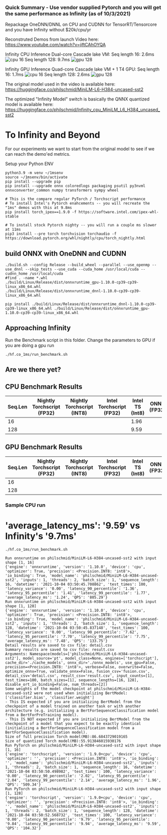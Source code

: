 
### Quick Summary - Use vendor supplied Pytorch and you will get the same performance as Infinity (as of 10/3/2021)
Repackage OneDNN/DNNL on CPU and CUDNN for TensorRT/Tensorcore and you have Infinity without $20k/cpu/yr


Reconstruted Demos from launch Video here: https://www.youtube.com/watch?v=jiftCAhOYQA

Infinity CPU Inference Dual-core Cascade lake VM:
Seq length 16:  2.6ms
![cpu 16](images/cpu_16_2_5ms.png)
Seq length 128:  9.7ms
![gpu 128](images/cpu_9_7ms.png)

Infinity GPU Inference Quad-core Cascade lake VM + 1 T4 GPU:
Seq length 16:  1.7ms
![cpu 16](images/gpu_16_1_7ms.png)
Seq length 128:  2.6ms
![gpu 128](images/gpu_128_2_6ms.png)


The original model used in the video is available here: https://huggingface.co/philschmid/MiniLM-L6-H384-uncased-sst2

The optimized "Infinity Model" switch is basically the QNNX quantized model is available here:
	https://huggingface.co/philschmid/Infinity_cpu_MiniLM_L6_H384_uncased_sst2

# To Infinity and Beyond
For our experiments we want to start from the original model to see if we can reach the demo'ed metrics. 

Setup your Python ENV
```
python3.9 -m venv ~/1msenv
source ~/1msenv/bin/activate
pip install --upgrade pip
pip install --upgrade onnx coloredlogs packaging psutil py3nvml onnxconverter_common numpy transformers sympy wheel

# This is the compare regular PyTorch / Torchscript performance
# To install Intel's Pytorch enahcements -- you will recreate the "1ms" demos with this at 9.8ms
pip install torch_ipex==1.9.0 -f https://software.intel.com/ipex-whl-stable

# To install stock Pytorch nighty -- you will run a couple ms slower at 11ms
pip3 install --pre torch torchvision torchaudio -f https://download.pytorch.org/whl/nightly/cpu/torch_nightly.html

```

## build ONNX with OneDNN and CUDNN

```
./build.sh --config Release --build_wheel --parallel --use_openmp --use_dnnl --skip_tests --use_cuda --cuda_home /usr/local/cuda --cudnn_home /usr/local/cuda
#find . -name *.whl
./build/Linux/Release/dist/onnxruntime_gpu-1.10.0-cp39-cp39-linux_x86_64.whl
./build/Linux/Release/dist/onnxruntime_dnnl-1.10.0-cp39-cp39-linux_x86_64.whl

pip install ./build/Linux/Release/dist/onnxruntime_dnnl-1.10.0-cp39-cp39-linux_x86_64.whl ./build/Linux/Release/dist/onnxruntime_gpu-1.10.0-cp39-cp39-linux_x86_64.whl
```

## Approaching Infinity
Run the Benchmark script in this folder. Change the parameters to GPU if you are doing a gpu run

```
./hf.co_1ms/run_benchmark.sh
```

## Are we there yet? 

## CPU Benchmark Results

| Seq.Len |  Nightly Torchscript (FP32) | Nightly Torchscript (INT8) | Intel Torchscript (FP32) | Intel TS (Int8) | ONNX (FP32) | ONNX (Int8) |
|---------| ----------- | ----------- | ----------- | ----------- | ----------- | ----------- |
| 16 |      |        ||1.96||1.24|
| 128 | |    |         |9.59||7.48|

## GPU Benchmark Results

| Seq.Len |  Nightly Torchscript (FP32) | Nightly Torchscript (INT8) | Intel Torchscript (FP32) | Intel TS (Int8) | ONNX (FP32) | ONNX (Int8) |
|---------| ----------- | ----------- | ----------- | ----------- | ----------- | ----------- |
| 16 |      |        |||||
| 128 | |    |        | ||||


### Sample CPU run

# 'average_latency_ms': '9.59'  vs Infinity's '9.7ms'

```
./hf.co_1ms/run_benchmark.sh

Run onnxruntime on philschmid/MiniLM-L6-H384-uncased-sst2 with input shape [1, 16]
{'engine': 'onnxruntime', 'version': '1.10.0', 'device': 'cpu', 'optimizer': True, 'precision': <Precision.INT8: 'int8'>, 'io_binding': True, 'model_name': 'philschmid/MiniLM-L6-H384-uncased-sst2', 'inputs': 1, 'threads': 2, 'batch_size': 1, 'sequence_length': 16, 'datetime': '2021-10-04 03:50:45.708862', 'test_times': 100, 'latency_variance': '0.00', 'latency_90_percentile': '1.36', 'latency_95_percentile': '1.41', 'latency_99_percentile': '1.77', 'average_latency_ms': '1.24', 'QPS': '805.29'}
Run onnxruntime on philschmid/MiniLM-L6-H384-uncased-sst2 with input shape [1, 128]
{'engine': 'onnxruntime', 'version': '1.10.0', 'device': 'cpu', 'optimizer': True, 'precision': <Precision.INT8: 'int8'>, 'io_binding': True, 'model_name': 'philschmid/MiniLM-L6-H384-uncased-sst2', 'inputs': 1, 'threads': 2, 'batch_size': 1, 'sequence_length': 128, 'datetime': '2021-10-04 03:50:45.837148', 'test_times': 100, 'latency_variance': '0.00', 'latency_90_percentile': '7.62', 'latency_95_percentile': '7.70', 'latency_99_percentile': '7.75', 'average_latency_ms': '7.48', 'QPS': '133.75'}
Detail results are saved to csv file: detail.csv
Summary results are saved to csv file: result.csv
Arguments: Namespace(models=['philschmid/MiniLM-L6-H384-uncased-sst2'], model_source='pt', model_class=None, engines=['torchscript'], cache_dir='./cache_models', onnx_dir='./onnx_models', use_gpu=False, precision=<Precision.INT8: 'int8'>, verbose=False, overwrite=False, optimize_onnx=True, validate_onnx=False, fusion_csv='fusion.csv', detail_csv='detail.csv', result_csv='result.csv', input_counts=[1], test_times=100, batch_sizes=[1], sequence_lengths=[16, 128], disable_ort_io_binding=False, num_threads=[2])
Some weights of the model checkpoint at philschmid/MiniLM-L6-H384-uncased-sst2 were not used when initializing BertModel: ['classifier.bias', 'classifier.weight']
- This IS expected if you are initializing BertModel from the checkpoint of a model trained on another task or with another architecture (e.g. initializing a BertForSequenceClassification model from a BertForPreTraining model).
- This IS NOT expected if you are initializing BertModel from the checkpoint of a model that you expect to be exactly identical (initializing a BertForSequenceClassification model from a BertForSequenceClassification model).
Size of full precision Torch model(MB):86.6843729019165
Size of quantized Torch model(MB):55.913846015930176
Run PyTorch on philschmid/MiniLM-L6-H384-uncased-sst2 with input shape [1, 16]
{'engine': 'torchscript', 'version': '1.9.0+cpu', 'device': 'cpu', 'optimizer': '', 'precision': <Precision.INT8: 'int8'>, 'io_binding': '', 'model_name': 'philschmid/MiniLM-L6-H384-uncased-sst2', 'inputs': 1, 'threads': 2, 'batch_size': 1, 'sequence_length': 16, 'datetime': '2021-10-04 03:50:50.498982', 'test_times': 100, 'latency_variance': '0.00', 'latency_90_percentile': '2.02', 'latency_95_percentile': '2.04', 'latency_99_percentile': '2.14', 'average_latency_ms': '1.96', 'QPS': '509.34'}
Run PyTorch on philschmid/MiniLM-L6-H384-uncased-sst2 with input shape [1, 128]
{'engine': 'torchscript', 'version': '1.9.0+cpu', 'device': 'cpu', 'optimizer': '', 'precision': <Precision.INT8: 'int8'>, 'io_binding': '', 'model_name': 'philschmid/MiniLM-L6-H384-uncased-sst2', 'inputs': 1, 'threads': 2, 'batch_size': 1, 'sequence_length': 128, 'datetime': '2021-10-04 03:50:52.568732', 'test_times': 100, 'latency_variance': '0.00', 'latency_90_percentile': '9.79', 'latency_95_percentile': '9.84', 'latency_99_percentile': '9.94', 'average_latency_ms': '9.59', 'QPS': '104.32'}
```


